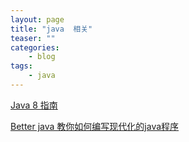 ```yaml
---
layout: page
title: "java  相关"
teaser: ""
categories:
    - blog
tags:
    - java
---
```

[Java 8 指南]('http://ifeve.com/java-8-tutorial/')

[Better java 教你如何编写现代化的java程序]('http://segmentfault.com/a/1190000003771603?hmsr=toutiao.io&utm_medium=toutiao.io&utm_source=toutiao.io')